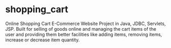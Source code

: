 # shopping_cart
Online Shopping Cart E-Commerce Website Project in Java, JDBC, Servlets, JSP. Built for selling of goods online and managing the cart items of the user and providing them better facilities like adding items, removing items, increase or decrease item quantity.


